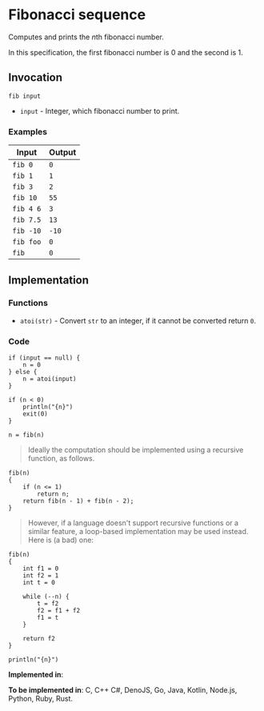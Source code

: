 # Fibonacci sequence

Computes and prints the *n*th fibonacci number.

In this specification, the first fibonacci number is 0 and the second is 1.

## Invocation

`fib input`

- `input` - Integer, which fibonacci number to print.

### Examples

| Input                | Output              |
| -------------------- | ------------------- |
| `fib 0`              | `0`                 |
| `fib 1`              | `1`                 |
| `fib 3`              | `2`                 |
| `fib 10`             | `55`                |
| `fib 4 6`            | `3`                 |
| `fib 7.5`            | `13`                |
| `fib -10`            | `-10`               |
| `fib foo`            | `0`                 |
| `fib`                | `0`                 |

## Implementation

### Functions

- `atoi(str)` - Convert `str` to an integer, if it cannot be converted return `0`.

### Code

```
if (input == null) {
    n = 0
} else {
    n = atoi(input)
}

if (n < 0)
    println("{n}")
    exit(0)
}

n = fib(n)
```

> Ideally the computation should be implemented using a recursive function, as follows.

```
fib(n)
{
    if (n <= 1)
        return n;
    return fib(n - 1) + fib(n - 2);
}
```

> However, if a language doesn't support recursive functions or a similar feature, a loop-based
> implementation may be used instead. Here is (a bad) one:

```
fib(n)
{
    int f1 = 0
    int f2 = 1
    int t = 0

    while (--n) {
        t = f2
        f2 = f1 + f2
        f1 = t
    }

    return f2
}
```

```
println("{n}")
```

**Implemented in**:

**To be implemented in**: C, C++ C#, DenoJS, Go, Java, Kotlin, Node.js, Python, Ruby, Rust.
